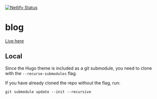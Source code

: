 [![Netlify Status](https://api.netlify.com/api/v1/badges/b94306c5-0995-4ea1-ac1b-a9d17ed1ee98/deploy-status)](https://app.netlify.com/sites/agitated-thompson-c4185c/deploys)

# blog

[Live here](https://raulcodes.com)

## Local
Since the Hugo theme is included as a git submodule, you need to clone with the `--recurse-submodules` flag.

If you have already cloned the repo without the flag, run:

```
git submodule update --init --recursive
```

